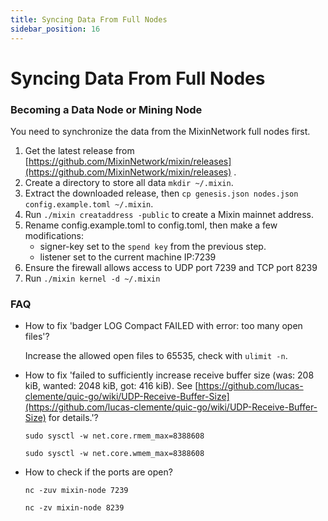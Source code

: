 ```yaml
---
title: Syncing Data From Full Nodes
sidebar_position: 16
---
```


# Syncing Data From Full Nodes

### Becoming a Data Node or Mining Node

You need to synchronize the data from the MixinNetwork full nodes first.

1. Get the latest release from [https://github.com/MixinNetwork/mixin/releases](https://github.com/MixinNetwork/mixin/releases) .
2. Create a directory to store all data `mkdir ~/.mixin`.
3. Extract the downloaded release, then `cp genesis.json nodes.json config.example.toml ~/.mixin`.
4. Run `./mixin creataddress -public` to create a Mixin mainnet address.
5. Rename config.example.toml to config.toml, then make a few modifications:
   - signer-key set to the `spend key` from the previous step.
   - listener set to the current machine IP:7239
6. Ensure the firewall allows access to UDP port 7239 and TCP port 8239
7. Run `./mixin kernel -d ~/.mixin`

### FAQ

- How to fix 'badger LOG Compact FAILED with error: too many open files'?

  Increase the allowed open files to 65535, check with `ulimit -n`.

- How to fix 'failed to sufficiently increase receive buffer size (was: 208 kiB, wanted: 2048 kiB, got: 416 kiB). See [https://github.com/lucas-clemente/quic-go/wiki/UDP-Receive-Buffer-Size](https://github.com/lucas-clemente/quic-go/wiki/UDP-Receive-Buffer-Size) for details.'?

  `sudo sysctl -w net.core.rmem_max=8388608`

  `sudo sysctl -w net.core.wmem_max=8388608`
  
- How to check if the ports are open?

  `nc -zuv mixin-node 7239`

  `nc -zv mixin-node 8239`
